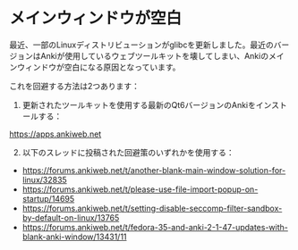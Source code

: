 # メインウィンドウが空白

最近、一部のLinuxディストリビューションがglibcを更新しました。最近のバージョンはAnkiが使用しているウェブツールキットを壊してしまい、Ankiのメインウィンドウが空白になる原因となっています。

これを回避する方法は2つあります：

1. 更新されたツールキットを使用する最新のQt6バージョンのAnkiをインストールする：

<https://apps.ankiweb.net>

2. 以下のスレッドに投稿された回避策のいずれかを使用する：

- <https://forums.ankiweb.net/t/another-blank-main-window-solution-for-linux/32835>
- <https://forums.ankiweb.net/t/please-use-file-import-popup-on-startup/14695>
- <https://forums.ankiweb.net/t/setting-disable-seccomp-filter-sandbox-by-default-on-linux/13765>
- <https://forums.ankiweb.net/t/fedora-35-and-anki-2-1-47-updates-with-blank-anki-window/13431/11>